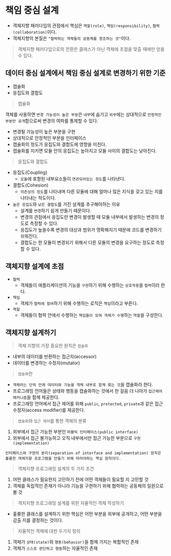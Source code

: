 # 책임 중심 설계

* 객체지향 페러다임의 관점에서 핵심은 `역할(role)`, `책임(responsibility)`, `협력(collaboration)`이다.
* 객체지향의 본질은 `"협력하는 객체들의 공동체를 창조하는 것"`이다.

> 객체지향 패러다임으로의 전환은 클래스가 아닌 객체에 초점을 맞출 때에만 얻을 수 있다.

## 데이터 중심 설계에서 책임 중심 설계로 변경하기 위한 기준

* 캡슐화
* 응집도와 결합도

> 캡슐화

객체를 사용하면 `변경 가능성이 높은 부분`은 `내부`에 숨기고 `외부`에는 상대적으로 `안정적인 부분만 공개`함으로써 변경의 여파를 통제할 수 있다.

* 변경될 가능성이 높은 부분을 구현
* 상대적으로 안정적인 부분을 인터페이스
* 캡슐화의 정도가 응집도와 결합도에 영향을 미친다.
* 캡슐화를 지키면 모듈 안의 응집도는 높아지고 모듈 사이의 결합도는 낮아진다.

> 응집도와 결합도

* 응집도\(Coupling\)
  * `모듈`에 포함된 내부요소들이 `연관되어있는 정도`를 나타낸다.
* 결합도\(Cohesion\)
  * `의존성의 정도`를 나타내며 다른 모듈에 대해 얼마나 많은 지식을 갖고 있는 지를 나타내는 척도이다.
* `높은 응집도`와 `낮은 결합도`를 가진 설계를 추구해야하는 이유
  * 설계를 `변경`하기 쉽게 만들기 때문이다.
  * 변경의 관점에서 응집도란 변경이 발생할 때 모듈 내부에서 발생하는 변경의 정도로 측정할 수 있다.
  * 응집도가 높을수록 변경의 대상과 범위가 명확해지기 때문에 코드를 변경하기 쉬워진다.
  * 결합도는 한 모듈이 변경되기 위해서 다른 모듈의 변경을 요구하는 정도로 측정할 수 있다.

## 객체지향 설계에 초점

* `협력`
  * 객체들이 애플리케이션의 기능을 `구현`하기 위해 수행하는 `상호작용`을 `협력`이라 한다.
* `책임`
  * 객체가 `협력에 참여`하기 위해 수행하는 로직은 `책임`이라고 부른다.
* `역할`
  * 객체들이 협력 안에서 수행하는 `책임들이 모여 객체가 수행`하는 `역할`을 구성한다.

## 객체지향 설계하기

> 객체 지향의 가장 중요한 원칙은 `캡슐화`

* 내부의 데이터를 반환하는 접근자\(accessor\)
* 데이터를 변경하는 수정자\(mutator\)

> `캡슐화`란

* `객체라는 단위 안에 데이터와 기능을 객체 내부로 함께 묶는 것`을 캡슐화라 한다.
* 프로그래밍 언어들은 상태와 행동을 캡슐화하는 것에서 한 걸음 더 나아가 `접근제어 매커니즘`을 함께 제공한다.
* 프로그래밍 언어에서 접근 제어를 위해 `public`, `protected`, `private`과 같은 접근 수정자\(access modifier\)를 제공한다.

> `캡슐화`와 `접근 제어`를 통한 객체의 분류

1. 외부에서 접근 가능한 부분인 `퍼블릭 인터페이스(public interface)`
2. 외부에서 접근 불가능하고 오직 내부에서만 접근 가능한 부분으로 `구현(implementation)`

```text
인터페이스와 구현의 분리(separation of interface and implementation) 원칙은 훌륭한 객체지향 프로그램을 만들기 위해 따라야하는 핵심 원칙이다.
```

> 객체지향 프로그래밍 설계의 두 가지 조건

1. 어떤 클래스가 필요한지 고민하기 전에 어떤 객체들이 필요할 지 고민할 것
2. 객체를 독립적인 존재가 아니라 기능을 구현하기 위해 협력하는 공동체의 일원으로 볼 것

> 객치지향 프로그래밍 설계를 위한 자율적인 객체 작성하기

* 훌륭한 클래스를 설계하기 위한 핵심은 어떤 부분을 외부에 공개하고, 어떤 부분을 감출 지를 결정하는 것이다.

> 자율적인 객체에 대한 두가지 정의

1. 객체가 `상태(state)`와 `행동(behavior)`을 함께 가지는 복합적인 존재
2. 객체가 `스스로 판단하고 행동`하는 자율적인 존재
